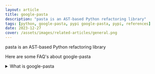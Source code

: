 ```yaml
---
layout: article
title: google-pasta
description: "pasta is an AST-based Python refactoring library"
tags: [python, google-pasta, pypi google-pasta, pypi, references]
date: 2023-12-27
cover: /assets/images/related-articles/general.png
---
```


pasta is an AST-based Python refactoring library

Here are some FAQ's about google-pasta
<details>
<summary>What is google-pasta</summary>
pasta is an AST-based Python refactoring library
</details>
